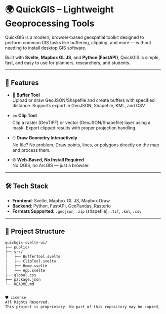 # 🌍 QuickGIS – Lightweight Geoprocessing Tools

QuickGIS is a modern, browser-based geospatial toolkit designed to perform common GIS tasks like buffering, clipping, and more — without needing to install desktop GIS software.

Built with **Svelte**, **Mapbox GL JS**, and **Python (FastAPI)**, QuickGIS is simple, fast, and easy to use for planners, researchers, and students.

---

## 🚀 Features

- 📏 **Buffer Tool**  
  Upload or draw GeoJSON/Shapefile and create buffers with specified distance. Supports export in GeoJSON, Shapefile, KML, and CSV.

- ✂️ **Clip Tool**  
  Clip a raster (GeoTIFF) or vector (GeoJSON/Shapefile) layer using a mask. Export clipped results with proper projection handling.

- 🖱️ **Draw Geometry Interactively**  
  No file? No problem. Draw points, lines, or polygons directly on the map and process them.

- 🌐 **Web-Based, No Install Required**  
  No QGIS, no ArcGIS — just a browser.

---

## 🛠 Tech Stack

- **Frontend**: Svelte, Mapbox GL JS, Mapbox Draw
- **Backend**: Python, FastAPI, GeoPandas, Rasterio
- **Formats Supported**: `.geojson`, `.zip` (shapefile), `.tif`, `.kml`, `.csv`

---

## 🧰 Project Structure

```bash
quickgis-svelte-ui/
├── public/
├── src/
│   ├── BufferTool.svelte
│   ├── ClipTool.svelte
│   ├── Home.svelte
│   └── App.svelte
├── global.css
├── package.json
└── README.md


🛡️ License
All Rights Reserved.
This project is proprietary. No part of this repository may be copied, distributed, or reused without explicit permission from the author.
